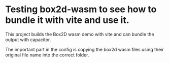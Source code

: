# Testing box2d-wasm to see how to bundle it with vite and use it.


This project builds the Box2D wasm demo with vite and can bundle the output with capacitor.

The important part in the config is copying the box2d wasm files using their original file name into the correct folder.